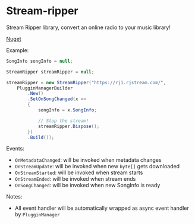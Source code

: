 # Stream-ripper

Stream Ripper library, convert an online radio to your music library!

[Nuget](https://www.nuget.org/packages/StreamRipper/)

Example:

```csharp
SongInfo songInfo = null;

StreamRipper streamRipper = null;

streamRipper = new StreamRipper("https://rj1.rjstream.com/",
    PlugginManagerBuilder
        .New()
        .SetOnSongChanged(x =>
        {
            songInfo = x.SongInfo;

            // Stop the stream!
            streamRipper.Dispose();
        })
        .Build());
```

Events:
- `OnMetadataChanged`: will be invoked when metadata changes
- `OnStreamUpdate`: will be invoked when new `byte[]` gets downloaded
- `OnStreamStarted`: will be invoked when stream starts
- `OnStreamEnded`: will be invoked when stream ends
- `OnSongChanged`: will be invoked when new SongInfo is ready

Notes:
  - All event handler will be automatically wrapped as async event handler by `PlugginManager`

